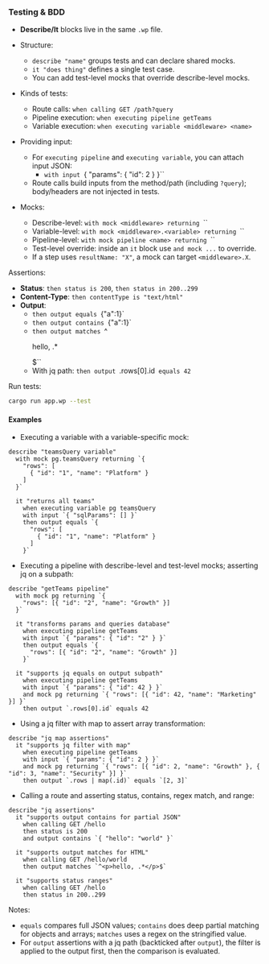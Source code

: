 ### Testing & BDD

- **Describe/It** blocks live in the same `.wp` file.
- Structure:
  - `describe "name"` groups tests and can declare shared mocks.
  - `it "does thing"` defines a single test case.
  - You can add test-level mocks that override describe-level mocks.

- Kinds of tests:
  - Route calls: `when calling GET /path?query`
  - Pipeline execution: `when executing pipeline getTeams`
  - Variable execution: `when executing variable <middleware> <name>`

- Providing input:
  - For `executing pipeline` and `executing variable`, you can attach input JSON:
    - `with input `{ "params": { "id": 2 } }``
  - Route calls build inputs from the method/path (including `?query`); body/headers are not injected in tests.

- Mocks:
  - Describe-level: `with mock <middleware> returning `<json>``
  - Variable-level: `with mock <middleware>.<variable> returning `<json>``
  - Pipeline-level: `with mock pipeline <name> returning `<json>``
  - Test-level override: inside an `it` block use `and mock ...` to override.
  - If a step uses `resultName: "X"`, a mock can target `<middleware>.X`.

Assertions:
- **Status**: `then status is 200`, `then status in 200..299`
- **Content-Type**: `then contentType is "text/html"`
- **Output**:
  - `then output equals `{"a":1}`
  - `then output contains `{"a":1}`
  - `then output matches `^<p>hello, .*</p>$``
  - With jq path: `then output `.rows[0].id` equals 42`

Run tests:
```bash
cargo run app.wp --test
```

#### Examples

- Executing a variable with a variable-specific mock:
```wp
describe "teamsQuery variable"
  with mock pg.teamsQuery returning `{
    "rows": [
      { "id": "1", "name": "Platform" }
    ]
  }`

  it "returns all teams"
    when executing variable pg teamsQuery
    with input `{ "sqlParams": [] }`
    then output equals `{
      "rows": [
        { "id": "1", "name": "Platform" }
      ]
    }`
```

- Executing a pipeline with describe-level and test-level mocks; asserting jq on a subpath:
```wp
describe "getTeams pipeline"
  with mock pg returning `{
    "rows": [{ "id": "2", "name": "Growth" }]
  }`

  it "transforms params and queries database"
    when executing pipeline getTeams
    with input `{ "params": { "id": "2" } }`
    then output equals `{
      "rows": [{ "id": "2", "name": "Growth" }]
    }`

  it "supports jq equals on output subpath"
    when executing pipeline getTeams
    with input `{ "params": { "id": 42 } }`
    and mock pg returning `{ "rows": [{ "id": 42, "name": "Marketing" }] }`
    then output `.rows[0].id` equals 42
```

- Using a jq filter with map to assert array transformation:
```wp
describe "jq map assertions"
  it "supports jq filter with map"
    when executing pipeline getTeams
    with input `{ "params": { "id": 2 } }`
    and mock pg returning `{ "rows": [{ "id": 2, "name": "Growth" }, { "id": 3, "name": "Security" }] }`
    then output `.rows | map(.id)` equals `[2, 3]`
```

- Calling a route and asserting status, contains, regex match, and range:
```wp
describe "jq assertions"
  it "supports output contains for partial JSON"
    when calling GET /hello
    then status is 200
    and output contains `{ "hello": "world" }`

  it "supports output matches for HTML"
    when calling GET /hello/world
    then output matches `^<p>hello, .*</p>$`

  it "supports status ranges"
    when calling GET /hello
    then status in 200..299
```

Notes:
- `equals` compares full JSON values; `contains` does deep partial matching for objects and arrays; `matches` uses a regex on the stringified value.
- For `output` assertions with a jq path (backticked after `output`), the filter is applied to the output first, then the comparison is evaluated.


